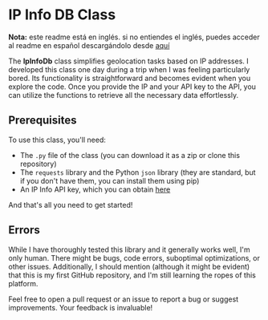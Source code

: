 # IP Info DB Class

**Nota:** este readme está en inglés. si no entiendes el inglés, puedes acceder al readme en español descargándolo desde [aquí](http://ionutSoftware.ddns.net/pyipinfodb/readme(sp).md)

The **IpInfoDb** class simplifies geolocation tasks based on IP addresses. I developed this class one day during a trip when I was feeling particularly bored. Its functionality is straightforward and becomes evident when you explore the code. Once you provide the IP and your API key to the API, you can utilize the functions to retrieve all the necessary data effortlessly.

## Prerequisites

To use this class, you'll need:

- The `.py` file of the class (you can download it as a zip or clone this repository)
- The `requests` library and the Python `json` library (they are standard, but if you don't have them, you can install them using pip)
- An IP Info API key, which you can obtain [here](https://www.ipinfodb.com)

And that's all you need to get started!

## Errors

While I have thoroughly tested this library and it generally works well, I'm only human. There might be bugs, code errors, suboptimal optimizations, or other issues. Additionally, I should mention (although it might be evident) that this is my first GitHub repository, and I'm still learning the ropes of this platform.

Feel free to open a pull request or an issue to report a bug or suggest improvements. Your feedback is invaluable!
